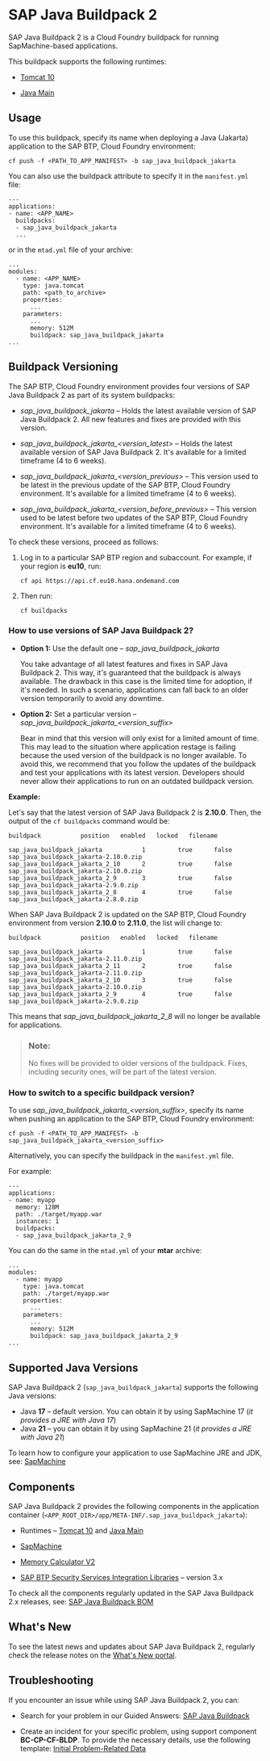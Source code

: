 <!-- loio1cf206b5ef7043b282ba87380fcfbfc1 -->

# SAP Java Buildpack 2

SAP Java Buildpack 2 is a Cloud Foundry buildpack for running SapMachine-based applications.

This buildpack supports the following runtimes:

-   [Tomcat 10](tomcat-10-97d0e34.md)

-   [Java Main](java-main-8a1786a.md)




<a name="loio1cf206b5ef7043b282ba87380fcfbfc1__section_xxx_4w3_t2b"/>

## Usage

To use this buildpack, specify its name when deploying a Java \(Jakarta\) application to the SAP BTP, Cloud Foundry environment:

```
cf push -f <PATH_TO_APP_MANIFEST> -b sap_java_buildpack_jakarta
```

You can also use the buildpack attribute to specify it in the `manifest.yml` file:

```
---
applications:
- name: <APP_NAME>
  buildpacks:
  - sap_java_buildpack_jakarta
  ...
```

or in the `mtad.yml` file of your archive:

```
...
modules:
  - name: <APP_NAME>
    type: java.tomcat
    path: <path_to_archive>
    properties:
      ...
    parameters:
      ...
      memory: 512M
      buildpack: sap_java_buildpack_jakarta
...
```



<a name="loio1cf206b5ef7043b282ba87380fcfbfc1__section_czc_1hd_kgb"/>

## Buildpack Versioning

The SAP BTP, Cloud Foundry environment provides four versions of SAP Java Buildpack 2 as part of its system buildpacks:

-   *sap\_java\_buildpack\_jakarta* – Holds the latest available version of SAP Java Buildpack 2. All new features and fixes are provided with this version.

-   *sap\_java\_buildpack\_jakarta\_<version\_latest\>* – Holds the latest available version of SAP Java Buildpack 2. It's available for a limited timeframe \(4 to 6 weeks\).

-   *sap\_java\_buildpack\_jakarta\_<version\_previous\>* – This version used to be latest in the previous update of the SAP BTP, Cloud Foundry environment. It's available for a limited timeframe \(4 to 6 weeks\).

-   *sap\_java\_buildpack\_jakarta\_<version\_before\_previous\>* – This version used to be latest before two updates of the SAP BTP, Cloud Foundry environment. It's available for a limited timeframe \(4 to 6 weeks\).


To check these versions, proceed as follows:

1.  Log in to a particular SAP BTP region and subaccount. For example, if your region is **eu10**, run:

    ```
    cf api https://api.cf.eu10.hana.ondemand.com
    ```

2.  Then run:

    ```
    cf buildpacks
    ```




### How to use versions of SAP Java Buildpack 2?

-   **Option 1:** Use the default one – *sap\_java\_buildpack\_jakarta* 

    You take advantage of all latest features and fixes in SAP Java Buildpack 2. This way, it's guaranteed that the buildpack is always available. The drawback in this case is the limited time for adoption, if it's needed. In such a scenario, applications can fall back to an older version temporarily to avoid any downtime.

-   **Option 2:** Set a particular version – *sap\_java\_buildpack\_jakarta\_<version\_suffix\>*

    Bear in mind that this version will only exist for a limited amount of time. This may lead to the situation where application restage is failing because the used version of the buildpack is no longer available. To avoid this, we recommend that you follow the updates of the buildpack and test your applications with its latest version. Developers should never allow their applications to run on an outdated buildpack version.


**Example:**

Let's say that the latest version of SAP Java Buildpack 2 is **2.10.0**. Then, the output of the `cf buildpacks` command would be:

```
buildpack           position   enabled   locked   filename

sap_java_buildpack_jakarta           1         true      false    sap_java_buildpack_jakarta-2.10.0.zip
sap_java_buildpack_jakarta_2_10      2         true      false    sap_java_buildpack_jakarta-2.10.0.zip
sap_java_buildpack_jakarta_2_9       3         true      false    sap_java_buildpack_jakarta-2.9.0.zip
sap_java_buildpack_jakarta_2_8       4         true      false    sap_java_buildpack_jakarta-2.8.0.zip
```

When SAP Java Buildpack 2 is updated on the SAP BTP, Cloud Foundry environment from version **2.10.0** to **2.11.0**, the list will change to:

```
buildpack           position   enabled   locked   filename

sap_java_buildpack_jakarta           1         true      false    sap_java_buildpack_jakarta-2.11.0.zip
sap_java_buildpack_jakarta_2_11      2         true      false    sap_java_buildpack_jakarta-2.11.0.zip
sap_java_buildpack_jakarta_2_10      3         true      false    sap_java_buildpack_jakarta-2.10.0.zip
sap_java_buildpack_jakarta_2_9       4         true      false    sap_java_buildpack_jakarta-2.9.0.zip
```

This means that *sap\_java\_buildpack\_jakarta\_2\_8* will no longer be available for applications.

> ### Note:  
> No fixes will be provided to older versions of the buildpack. Fixes, including security ones, will be part of the latest version.



### How to switch to a specific buildpack version?

To use *sap\_java\_buildpack\_jakarta\_<version\_suffix\>*, specify its name when pushing an application to the SAP BTP, Cloud Foundry environment:

```
cf push -f <PATH_TO_APP_MANIFEST> -b sap_java_buildpack_jakarta_<version_suffix>
```

Alternatively, you can specify the buildpack in the `manifest.yml` file.

For example:

```
---
applications:
- name: myapp
  memory: 128M
  path: ./target/myapp.war
  instances: 1
  buildpacks:
  - sap_java_buildpack_jakarta_2_9
```

You can do the same in the `mtad.yml` of your **mtar** archive:

```
...
modules:
  - name: myapp
    type: java.tomcat
    path: ./target/myapp.war
    properties:
      ...
    parameters:
      ...
      memory: 512M
      buildpack: sap_java_buildpack_jakarta_2_9
...
```



<a name="loio1cf206b5ef7043b282ba87380fcfbfc1__section_dvg_kcz_vtb"/>

## Supported Java Versions

SAP Java Buildpack 2 \(`sap_java_buildpack_jakarta`\) supports the following Java versions:

-   Java **17** – default version. You can obtain it by using SapMachine 17 \(*it provides a JRE with Java 17*\)
-   Java **21** – you can obtain it by using SapMachine 21 \(*it provides a JRE with Java 21*\)

To learn how to configure your application to use SapMachine JRE and JDK, see: [SapMachine](sapmachine-785d6b3.md)



<a name="loio1cf206b5ef7043b282ba87380fcfbfc1__section_yxx_4w3_t2b"/>

## Components

SAP Java Buildpack 2 provides the following components in the application container \(`<APP_ROOT_DIR>/app/META-INF/.sap_java_buildpack_jakarta`\):

-   Runtimes – [Tomcat 10](tomcat-10-97d0e34.md) and [Java Main](java-main-8a1786a.md)

-   [SapMachine](sapmachine-785d6b3.md)

-   [Memory Calculator V2](memory-calculator-v2-8eef959.md)

-   [SAP BTP Security Services Integration Libraries](https://github.com/SAP/cloud-security-services-integration-library) – version 3.x


To check all the components regularly updated in the SAP Java Buildpack 2.x releases, see: [SAP Java Buildpack BOM](https://mvnrepository.com/artifact/com.sap.cloud.sjb.cf/sap-java-buildpack-bom)



<a name="loio1cf206b5ef7043b282ba87380fcfbfc1__section_wg4_djf_krb"/>

## What's New

To see the latest news and updates about SAP Java Buildpack 2, regularly check the release notes on the [What's New portal](https://help.sap.com/whats-new/cf0cb2cb149647329b5d02aa96303f56?locale=en-US&Component=SAP%20Java%20Buildpack).



<a name="loio1cf206b5ef7043b282ba87380fcfbfc1__section_cc2_qzf_hvb"/>

## Troubleshooting

If you encounter an issue while using SAP Java Buildpack 2, you can:

-   Search for your problem in our Guided Answers: [SAP Java Buildpack](https://ga.support.sap.com/dtp/viewer/#/tree/3254/actions/51226:51219/?version=current)

-   Create an incident for your specific problem, using support component **BC-CP-CF-BLDP**. To provide the necessary details, use the following template: [Initial Problem-Related Data](https://ga.support.sap.com/dtp/viewer/#/tree/3254/actions/51226:51220/?version=current) 


